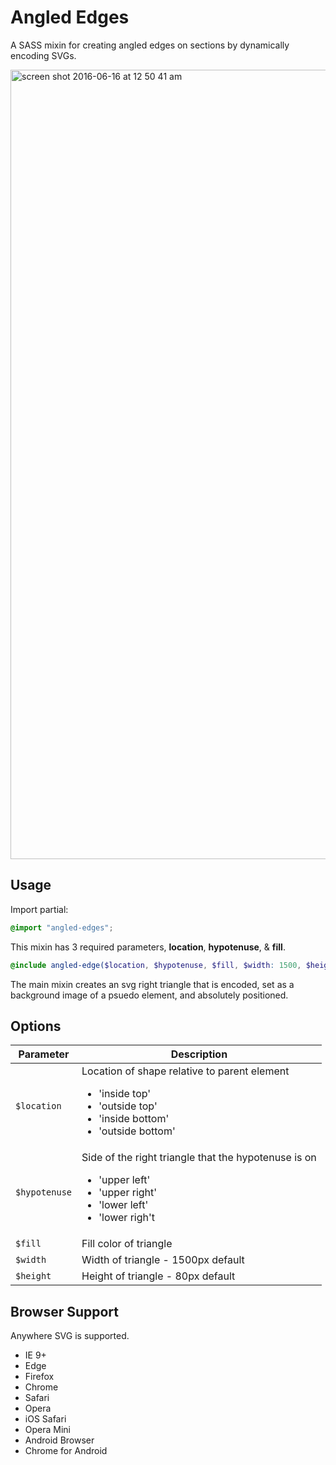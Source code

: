 # Angled Edges

A SASS mixin for creating angled edges on sections by dynamically encoding SVGs.

<img width="1263" alt="screen shot 2016-06-16 at 12 50 41 am" src="https://cloud.githubusercontent.com/assets/6676674/16105823/84765646-335c-11e6-8400-d084bbff6a4e.png">

## Usage

Import partial:
```scss
@import "angled-edges";
```

This mixin has 3 required parameters, **location**, **hypotenuse**, & **fill**.
```scss
@include angled-edge($location, $hypotenuse, $fill, $width: 1500, $height: 80);
```

The main mixin creates an svg right triangle that is encoded, set as a background image of a psuedo element, and absolutely positioned.

## Options

| Parameter | Description |
| ----------| ----------- |
| `$location` | Location of shape relative to parent element <uL><li>'inside top'</li><li>'outside top'</li><li>'inside bottom'</li><li>'outside bottom'</li></ul> |
| `$hypotenuse` | Side of the right triangle that the hypotenuse is on <uL><li>'upper left'</li><li>'upper right'</li><li>'lower left'</li><li>'lower righ't</li></ul> |
| `$fill` | Fill color of triangle |
| `$width` | Width of triangle - 1500px default |
| `$height` | Height of triangle - 80px default |

## Browser Support

Anywhere SVG is supported.

+ IE 9+
+ Edge
+ Firefox
+ Chrome
+ Safari
+ Opera
+ iOS Safari
+ Opera Mini
+ Android Browser
+ Chrome for Android
